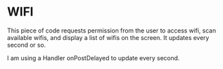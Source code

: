 # WIFI
This piece of code requests permission from the user to access wifi, scan available wifis, and display a list of wifis on the screen. 
It updates every second or so.

I am using a Handler onPostDelayed to update every second.
